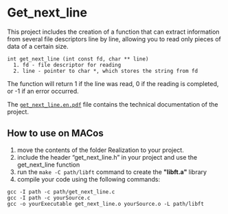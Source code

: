 # Get_next_line
This project includes the creation of a function that can extract information from several file descriptors line by line,
allowing you to read only pieces of data of a certain size.

```
int get_next_line (int const fd, char ** line)
  1. fd - file descriptor for reading
  2. line - pointer to char *, which stores the string from fd
```

The function will return 1 if the line was read, 0 if the reading is completed, or -1 if an error occurred.

The [`get_next_line.en.pdf`](/get_next_line/get_next_line.en.pdf) file contains the technical documentation of the project.

## How to use on MACos
 
 1. move the contents of the folder Realization to your project.
 2. include the header “get_next_line.h” in your project and use the get_next_line function
 3. run the `make -C path/libft` command to create the **"libft.a"** library
 4. compile your code using the following commands:
```
gcc -I path -c path/get_next_line.c
gcc -I path -c yourSource.c
gcc -o yourExecutable get_next_line.o yourSource.o -L path/libft
```
